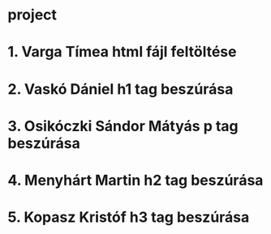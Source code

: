# project
# 1. Varga Tímea html fájl feltöltése
# 2. Vaskó Dániel h1 tag beszúrása
# 3. Osikóczki Sándor Mátyás p tag beszúrása
# 4. Menyhárt Martin h2 tag beszúrása
# 5. Kopasz Kristóf h3 tag beszúrása
